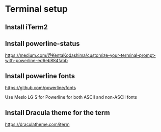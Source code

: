# Terminal setup

## Install iTerm2

## Install powerline-status
https://medium.com/@KentaKodashima/customize-your-terminal-prompt-with-powerline-ed6eb884fabb

## Install powerline fonts
https://github.com/powerline/fonts

Use Meslo LG S for Powerline for both ASCII and non-ASCII fonts

## Install Dracula theme for the term
https://draculatheme.com/iterm



